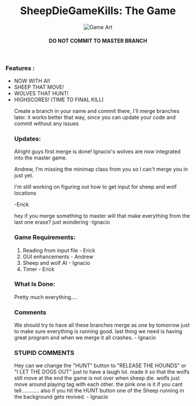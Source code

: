 <Html>
<header>
<h1>SheepDieGameKills: The Game</h1>
<img src="http://mythfolklore.net/aesopica/images_winter/i036_th.jpg" alt="Game Art">
<h4>DO NOT COMMIT TO MASTER BRANCH</h4>

</header>
<body>
<h3>Features : </h3>
<ul>
<li>NOW WITH AI!</li>
<li>SHEEP THAT MOVE!</li>
<li>WOLVES THAT HUNT!</li>
<li>HIGHSCORES! (TIME TO FINAL KILL)</li>


Create a branch in your name and commit there, I'll merge branches later.
it works better that way, since you can update your code and commit without any issues

<h3>Updates:</h3>

Alright guys first merge is done! Ignacio's wolves are now integrated into the master game.

Andrew, I'm missing the minimap class from you so I can't merge you in just yet.

I'm still working on figuring out how to get input for sheep and wolf locations 

-Erick

hey if you merge something to master will that make everything from the last one erase?
just wondering 
-Ignacio


<h3>Game Requirements:</h3>

<ol>
<li>Reading from input file - Erick</li>
<li>GUI enhancements - Andrew </li>
<li> Sheep and wolf AI - Ignacio</li>
<li> Timer - Erick </li>
</ol>




<h3>What Is Done: </h3>

Pretty much everything....


<h3> Comments </h3>

We should try to have all these branches merge as one by tomorrow just to make sure everything 
is running good. last thing we need is having great program and when we merge it all crashes. - Ignacio
                
                
                
<h3> STUPID COMMENTS </h3>

 Hey can we change the "HUNT" button to "RELEASE THE HOUNDS" or "I LET THE DOGS OUT" just to have a laugh lol. made it so that the wolfs still move at the end the game is not over when sheep die. wolfs just move around playing tag with each other. the pink one is it if you cant tell............ also if you hit the HUNT button one of the Sheep running in the background gets revived. - Ignacio
</body>
</html>
